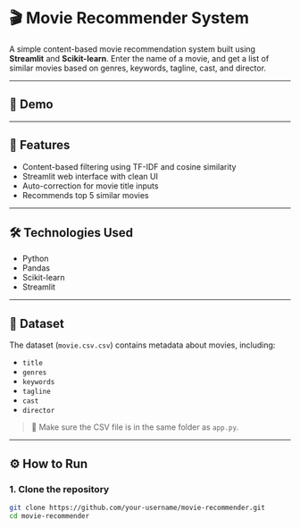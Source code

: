 # 🎬 Movie Recommender System

A simple content-based movie recommendation system built using **Streamlit** and **Scikit-learn**. Enter the name of a movie, and get a list of similar movies based on genres, keywords, tagline, cast, and director.

---

## 🚀 Demo
<!-- Optional: Add a gif or screenshot -->

---

## 🔧 Features

- Content-based filtering using TF-IDF and cosine similarity
- Streamlit web interface with clean UI
- Auto-correction for movie title inputs
- Recommends top 5 similar movies

---

## 🛠️ Technologies Used

- Python
- Pandas
- Scikit-learn
- Streamlit

---

## 📁 Dataset

The dataset (`movie.csv.csv`) contains metadata about movies, including:

- `title`
- `genres`
- `keywords`
- `tagline`
- `cast`
- `director`

> 📌 Make sure the CSV file is in the same folder as `app.py`.

---

## ⚙️ How to Run

### 1. Clone the repository

```bash
git clone https://github.com/your-username/movie-recommender.git
cd movie-recommender
